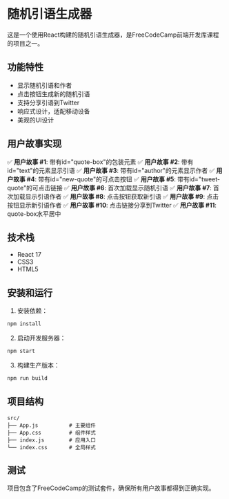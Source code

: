 # 随机引语生成器

这是一个使用React构建的随机引语生成器，是FreeCodeCamp前端开发库课程的项目之一。

## 功能特性

- 显示随机引语和作者
- 点击按钮生成新的随机引语
- 支持分享引语到Twitter
- 响应式设计，适配移动设备
- 美观的UI设计

## 用户故事实现

✅ **用户故事 #1**: 带有id="quote-box"的包装元素
✅ **用户故事 #2**: 带有id="text"的元素显示引语
✅ **用户故事 #3**: 带有id="author"的元素显示作者
✅ **用户故事 #4**: 带有id="new-quote"的可点击按钮
✅ **用户故事 #5**: 带有id="tweet-quote"的可点击链接
✅ **用户故事 #6**: 首次加载显示随机引语
✅ **用户故事 #7**: 首次加载显示引语作者
✅ **用户故事 #8**: 点击按钮获取新引语
✅ **用户故事 #9**: 点击按钮显示新引语作者
✅ **用户故事 #10**: 点击链接分享到Twitter
✅ **用户故事 #11**: quote-box水平居中

## 技术栈

- React 17
- CSS3
- HTML5

## 安装和运行

1. 安装依赖：
```bash
npm install
```

2. 启动开发服务器：
```bash
npm start
```

3. 构建生产版本：
```bash
npm run build
```

## 项目结构

```
src/
├── App.js          # 主要组件
├── App.css         # 组件样式
├── index.js        # 应用入口
└── index.css       # 全局样式
```

## 测试

项目包含了FreeCodeCamp的测试套件，确保所有用户故事都得到正确实现。
